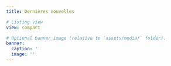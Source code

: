 ```yaml
---
title: Dernières nouvelles

# Listing view
view: compact

# Optional banner image (relative to `assets/media/` folder).
banner:
  caption: ''
  image: ''
---
```

